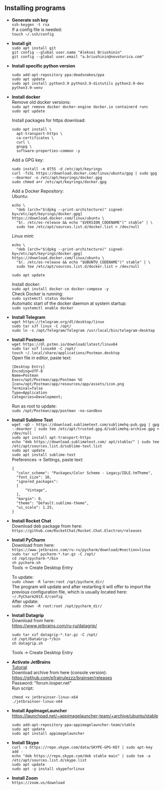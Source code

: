## Installing programs

- **Generate ssh key**   
`ssh-keygen -t rsa`  
If a config file is needed:  
`touch ~/.ssh/config`  

- **Install git**  
`sudo apt install git`  
`git config --global user.name "Aleksei Briushinin"`  
`git config --global user.email "a.briushinin@novotorica.com"`  

- **Install specific python version**  
  ```
  sudo add-apt-repository ppa:deadsnakes/ppa
  sudo apt update
  sudo apt install python3.9 python3.9-distutils python3.9-dev python3.9-venv
  ```

- **Install docker**  
Remove old docker versions:  
`sudo apt remove docker docker-engine docker.io containerd runc`  
`sudo apt update`

  Install packages for https download:  
  ```
  sudo apt install \
    apt-transport-https \
    ca-certificates \
    curl \
    gnupg \
    software-properties-common -y
  ```
  
  Add a GPG key:
  ```
  sudo install -m 0755 -d /etc/apt/keyrings
  curl -fsSL https://download.docker.com/linux/ubuntu/gpg | sudo gpg --dearmor -o /etc/apt/keyrings/docker.gpg
  sudo chmod a+r /etc/apt/keyrings/docker.gpg
  ``` 
  Add a Docker Repository:  
  Ubuntu:  
  ```
  echo \
    "deb [arch="$(dpkg --print-architecture)" signed-by=/etc/apt/keyrings/docker.gpg] https://download.docker.com/linux/ubuntu \
    "$(. /etc/os-release && echo "$VERSION_CODENAME")" stable" | \
    sudo tee /etc/apt/sources.list.d/docker.list > /dev/null
  ```  
  Linux mint:  
  ```
  echo \
    "deb [arch="$(dpkg --print-architecture)" signed-by=/etc/apt/keyrings/docker.gpg] https://download.docker.com/linux/ubuntu \
    "$(. /etc/os-release && echo "$UBUNTU_CODENAME")" stable" | \
    sudo tee /etc/apt/sources.list.d/docker.list > /dev/null
  ```  
  `sudo apt update`  

  Install docker:  
`sudo apt install docker-ce docker-compose -y`  
  Check Docker is running:  
`sudo systemctl status docker`  
  Automatic start of the docker daemon at system startup:  
`sudo systemctl enable docker`  

- **Install Telegram**  
`wget https://telegram.org/dl/desktop/linux`  
`sudo tar xJf linux -C /opt/`  
`sudo ln -s /opt/Telegram/Telegram /usr/local/bin/telegram-desktop`  

- **Install Postman**  
`wget https://dl.pstmn.io/download/latest/linux64`  
`sudo tar xzf linux64 -C /opt/`  
`touch ~/.local/share/applications/Postman.desktop`  
  Open file in editor, paste text:
  ```
  [Desktop Entry]
  Encoding=UTF-8
  Name=Postman
  Exec=/opt/Postman/app/Postman %U
  Icon=/opt/Postman/app/resources/app/assets/icon.png
  Terminal=false
  Type=Application
  Categories=Development;
  ```
  Run as root to update:  
  `sudo /opt/Postman/app/postman -no-sandbox`

- **Install Sublime Text**  
`wget -qO - https://download.sublimetext.com/sublimehq-pub.gpg | gpg --dearmor | sudo tee /etc/apt/trusted.gpg.d/sublimehq-archive.gpg > /dev/null`  
`sudo apt install apt-transport-https`  
`echo "deb https://download.sublimetext.com/ apt/stable/" | sudo tee /etc/apt/sources.list.d/sublime-text.list`  
`sudo apt update`  
`sudo apt install sublime-text`  
  Preferences -> Settings, paste text:  
  ```
  {
    "color_scheme": "Packages/Color Scheme - Legacy/IDLE.tmTheme",
    "font_size": 10,
    "ignored_packages":
    [
        "Vintage",
    ],
    "margin": 0,
    "theme": "Default.sublime-theme",
    "ui_scale": 1.25,
  }
  ```
- **Install Rocket Chat**  
Download deb package from here:   
`https://github.com/RocketChat/Rocket.Chat.Electron/releases`  

- **Install PyCharm**  
Download from here:  
`https://www.jetbrains.com/ru-ru/pycharm/download/#section=linux`  
`sudo tar xzf pycharm-*.tar.gz -C /opt/`  
`cd /opt/pycharm-*/bin`  
`sh pycharm.sh`  
  Tools -> Create Desktop Entry  
  
  To update:  
`sudo chown -R laren:root /opt/pycharm_dir/`  
  The program will update and after restarting it will offer to import the previous configuration file, which is usually located here: `~/.PyCharm201X.X/config`  
  After update:  
`sudo chown -R root:root /opt/pycharm_dir/`  

- **Install Datagrip**  
Download from here:  
https://www.jetbrains.com/ru-ru/datagrip/
  ```
  sudo tar xzf datagrip-*.tar.gz -C /opt/
  cd /opt/DataGrip-*/bin
  sh datagrip.sh
  ```
  Tools -> Create Desktop Entry 

- **Activate JetBrains**  
[Tutorial](https://losper.net/topic/283-activation-instruction-jetbrains/#comment-979)  
Download archive from here (console version): https://github.com/p1ratrulezzz/brainser/releases  
Password: "forum.losper.net"  
Run script:  
  ```
  chmod +x jetbrainser-linux-x64 
  ./jetbrainser-linux-x64
  ```

- **Install AppImageLauncher**  
https://launchpad.net/~appimagelauncher-team/+archive/ubuntu/stable
  ```
  sudo add-apt-repository ppa:appimagelauncher-team/stable
  sudo apt update
  sudo apt install appimagelauncher
  ```

- **Install Skype**  
`curl -s https://repo.skype.com/data/SKYPE-GPG-KEY | sudo apt-key add -`  
`echo "deb https://repo.skype.com/deb stable main" | sudo tee -a /etc/apt/sources.list.d/skype.list`  
`sudo apt update`  
`sudo apt -y install skypeforlinux`  

- **Install Zoom**  
`https://zoom.us/download` 

